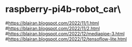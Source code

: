 # raspberry-pi4b-robot_car\
#https://blairan.blogspot.com/2022/11/1.html
#https://blairan.blogspot.com/2022/11/2.html
#https://blairan.blogspot.com/2022/12/mediapipe-3.html
#https://blairan.blogspot.com/2022/12/tensoflow-lite.html
